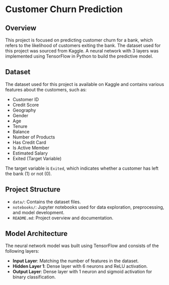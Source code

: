 # Customer Churn Prediction

## Overview

This project is focused on predicting customer churn for a bank, which refers to the likelihood of customers exiting the bank. The dataset used for this project was sourced from Kaggle. A neural network with 3 layers was implemented using TensorFlow in Python to build the predictive model.

## Dataset

The dataset used for this project is available on Kaggle and contains various features about the customers, such as:
- Customer ID
- Credit Score
- Geography
- Gender
- Age
- Tenure
- Balance
- Number of Products
- Has Credit Card
- Is Active Member
- Estimated Salary
- Exited (Target Variable)

The target variable is `Exited`, which indicates whether a customer has left the bank (1) or not (0).

## Project Structure

- `data/`: Contains the dataset files.
- `notebooks/`: Jupyter notebooks used for data exploration, preprocessing, and model development.
- `README.md`: Project overview and documentation.

## Model Architecture

The neural network model was built using TensorFlow and consists of the following layers:
- **Input Layer**: Matching the number of features in the dataset.
- **Hidden Layer 1**: Dense layer with 6 neurons and ReLU activation.
- **Output Layer**: Dense layer with 1 neuron and sigmoid activation for binary classification.

